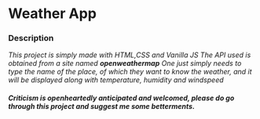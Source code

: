 # Weather App

### Description
*This project is simply made with HTML,CSS and Vanilla JS* 
*The API used is obtained from a site named **openweathermap***
*One just simply needs to type the name of the place, of which they want to know the weather, and it will be displayed along with temperature, humidity and windspeed*

##### Criticism is openheartedly anticipated and welcomed, please do go through this project and suggest me some betterments.
